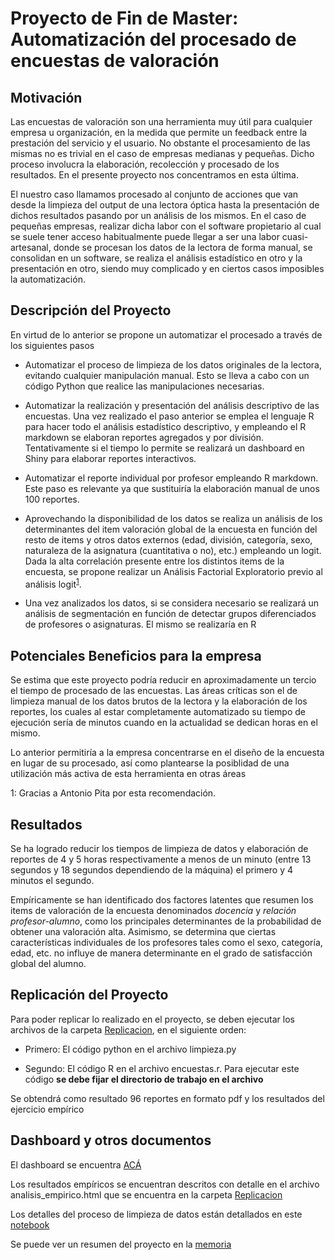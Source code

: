# Proyecto de Fin de Master: Automatización del procesado de encuestas de valoración

## Motivación

Las encuestas de valoración son una herramienta muy útil para cualquier empresa u organización, en la medida que permite un feedback entre la prestación del servicio y el usuario. 
No obstante el procesamiento de las mismas no es trivial en el caso de empresas medianas y pequeñas. Dicho proceso involucra la elaboración, recolección y procesado de los resultados.
En el presente proyecto nos concentramos en esta última.

El nuestro caso llamamos procesado al conjunto de acciones que van desde la limpieza del output de una lectora óptica hasta la presentación de dichos resultados pasando por un 
análisis de los mismos. En el caso de pequeñas empresas, realizar dicha labor con el software propietario al cual se suele tener acceso habitualmente puede llegar a ser una labor cuasi-artesanal, donde 
se procesan los datos de la lectora de forma manual, se consolidan en un software, se realiza el análisis estadístico en otro y la presentación en otro, siendo muy complicado y en ciertos casos imposibles
la automatización.

## Descripción del Proyecto

En virtud de lo anterior se propone un automatizar el procesado a través de los siguientes pasos 

* Automatizar el proceso de limpieza de los datos originales de la lectora, evitando cualquier manipulación manual. Esto se lleva a cabo con un código Python que realice las manipulaciones necesarias.

* Automatizar la realización y presentación del análisis descriptivo de las encuestas. Una vez realizado el paso anterior se emplea el lenguaje R para hacer todo el análisis estadístico descriptivo, y empleando el R markdown se elaboran reportes agregados y por división. Tentativamente si el tiempo lo permite se realizará un dashboard en Shiny para elaborar reportes interactivos.

* Automatizar el reporte individual por profesor empleando R markdown. Este paso es relevante ya que sustituiría la elaboración manual de unos 100 reportes.

* Aprovechando la disponibilidad de los datos se realiza un análisis de los determinantes del item valoración global de la encuesta en función del resto de items y otros datos externos (edad, división, categoría, sexo, naturaleza de la asignatura (cuantitativa o no), etc.) empleando un logit. Dada la alta correlación presente entre los distintos items de la encuesta, se propone realizar un Análisis Factorial Exploratorio previo al análisis logit<sup>[1](#myfootnote1)</sup>.

* Una vez analizados los datos, si se considera necesario se realizará un análisis de segmentación en función de detectar grupos diferenciados de profesores o asignaturas. El mismo se realizaría en R

## Potenciales Beneficios para la empresa

Se estima que este proyecto podría reducir en aproximadamente un tercio el tiempo de procesado de las encuestas. Las áreas críticas son el de limpieza manual de los datos brutos de la lectora y la 
elaboración de los reportes, los cuales al estar completamente automatizado su tiempo de ejecución sería de minutos cuando en la actualidad se dedican horas en el mismo.

Lo anterior permitiría a la empresa concentrarse en el diseño de la encuesta en lugar de su procesado, así como plantearse la posiblidad de una utilización más activa de esta herramienta en otras áreas

<a name="myfootnote1">1</a>: Gracias a Antonio Pita por esta recomendación.

## Resultados

Se ha logrado reducir los tiempos de limpieza de datos y elaboración de reportes de 4 y 5 horas respectivamente a menos de un minuto (entre 13 segundos y 18 segundos dependiendo de la máquina) el primero y 4 minutos el segundo.

Empíricamente se han identificado dos factores latentes que resumen los items de valoración de la encuesta denominados *docencia* y *relación profesor-alumno*, como los principales determinantes de la probabilidad de obtener una valoración alta. Asimismo, se determina que ciertas características individuales de los profesores tales como el sexo, categoría, edad, etc. no influye de manera determinante en el grado de satisfacción global del alumno.

## Replicación del Proyecto

Para poder replicar lo realizado en el proyecto, se deben ejecutar los archivos de la carpeta [Replicacion](https://github.com/kamecon/TFM_Kschool/tree/master/Replicacion), en el siguiente orden:

* Primero: El código python en el archivo limpieza.py

* Segundo: El código R en el archivo encuestas.r. Para ejecutar este código **se debe fijar el directorio de trabajo en el archivo**

Se obtendrá como resultado 96 reportes en formato pdf y los resultados del ejercicio empírico

## Dashboard y otros documentos

El dashboard se encuentra [ACÁ](https://kamecon.shinyapps.io/Reporte/)

Los resultados empíricos se encuentran descritos con detalle en el archivo analisis_empirico.html que se encuentra en la carpeta [Replicacion](https://github.com/kamecon/TFM_Kschool/tree/master/Replicacion)

Los detalles del proceso de limpieza de datos están detallados en este [notebook](https://github.com/kamecon/TFM_Kschool/blob/master/Replicacion/Tidy1.ipynb)

Se puede ver un resumen del proyecto en la [memoria](https://github.com/kamecon/TFM_Kschool/blob/master/Memoria/Memoria2.pdf)
